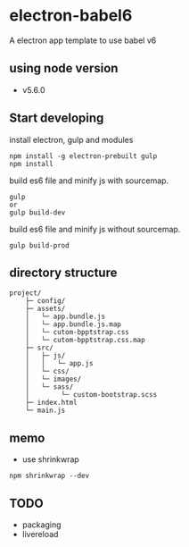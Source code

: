 # electron-babel6
A electron app template to use babel v6

## using node version
- v5.6.0

## Start developing
install electron, gulp and modules

```
npm install -g electron-prebuilt gulp
npm install
```

build es6 file and minify js with sourcemap.
```
gulp
or
gulp build-dev
```

build es6 file and minify js without sourcemap.
```
gulp build-prod
```

## directory structure
```
project/
    ├─ config/
    ├─ assets/
    │   └─ app.bundle.js
    │   └─ app.bundle.js.map
    │   └─ cutom-bpptstrap.css
    │   └─ cutom-bpptstrap.css.map
    ├─ src/
    │   ├─ js/
    │   │   └─ app.js
    │   └─ css/
    │   └─ images/
    │   └─ sass/
    │        └─ custom-bootstrap.scss
    ├─ index.html
    └─ main.js
```


## memo
- use shrinkwrap
```
npm shrinkwrap --dev
```

## TODO
- packaging
- livereload
